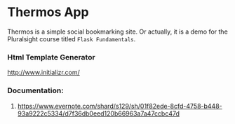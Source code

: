 # Thermos App

Thermos is a simple social bookmarking site. Or actually, it is a demo for the Pluralsight course titled `Flask Fundamentals`.

### Html Template Generator
http://www.initializr.com/

### Documentation:
1. https://www.evernote.com/shard/s129/sh/01f82ede-8cfd-4758-b448-93a9222c5334/d7f36db0eed120b66963a7a47ccbc47d

